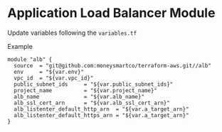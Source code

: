 # Application Load Balancer Module

Update variables following the `variables.tf`

Example

```
module "alb" {
  source  = "git@github.com:moneysmartco/terraform-aws.git//alb"
  env     = "${var.env}"
  vpc_id  = "${var.vpc_id}"
  public_subnet_ids     = "${var.public_subnet_ids}"
  project_name          = "${var.project_name}"
  alb_name              = "${var.alb_name}"
  alb_ssl_cert_arn      = "${var.alb_ssl_cert_arn}"
  alb_listenter_default_http_arn  = "${var.a_target_arn}"
  alb_listenter_default_https_arn = "${var.a_target_arn}"
}
```